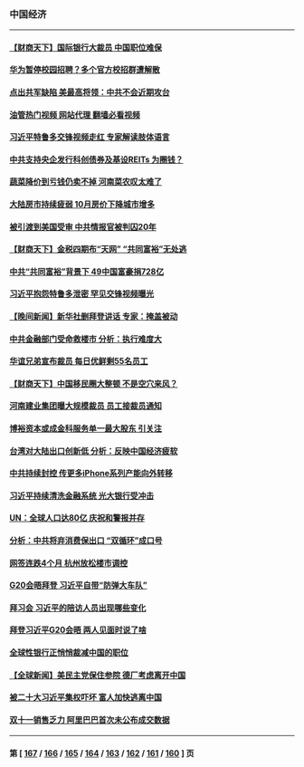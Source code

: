 ### 中国经济
---
#### [【财商天下】国际银行大裁员 中国职位难保](../../pages/ncid283/n13868039.md?11180845) 
#### [华为暂停校园招聘？多个官方校招群遭解散](../../pages/ncid283/n13868020.md?11180845) 
#### [点出共军缺陷 美最高将领：中共不会近期攻台](../../pages/ncid283/n13868015.md?11180845) 
#### [油管热门视频 网站代理 翻墙必看视频](http://138.2.39.72:81/youtube.html?epic-marker?11180845)
#### [习近平特鲁多交锋视频走红 专家解读肢体语言](../../pages/ncid283/n13867976.md?11180845) 
#### [中共支持央企发行科创债券及基设REITs 为圈钱？](../../pages/ncid283/n13867687.md?11180845) 
#### [蔬菜降价到亏钱仍卖不掉 河南菜农叹太难了](../../pages/ncid283/n13867453.md?11180845) 
#### [大陆房市持续疲弱 10月房价下降城市增多](../../pages/ncid283/n13867426.md?11180845) 
#### [被引渡到美国受审 中共情报官被判囚20年](../../pages/ncid283/n13867313.md?11180845) 
#### [【财商天下】金税四期布“天网” “共同富裕”无处逃](../../pages/ncid283/n13867309.md?11180845) 
#### [中共“共同富裕”背景下 49中国富豪捐728亿](../../pages/ncid283/n13867304.md?11180845) 
#### [习近平抱怨特鲁多泄密 罕见交锋视频曝光](../../pages/ncid283/n13867231.md?11180845) 
#### [【晚间新闻】新华社删拜登讲话 专家：掩盖被动](../../pages/ncid283/n13866951.md?11180845) 
#### [中共金融部门受命救楼市 分析：执行难度大](../../pages/ncid283/n13866885.md?11180845) 
#### [华谊兄弟宣布裁员 每日优鲜剩55名员工](../../pages/ncid283/n13866732.md?11180845) 
#### [【财商天下】中国移民圈大整顿 不是空穴来风？](../../pages/ncid283/n13866656.md?11180845) 
#### [河南建业集团曝大规模裁员 员工接裁员通知](../../pages/ncid283/n13866611.md?11180845) 
#### [博裕资本或成金科服务单一最大股东 引关注](../../pages/ncid283/n13866584.md?11180845) 
#### [台湾对大陆出口创新低 分析：反映中国经济疲软](../../pages/ncid283/n13866067.md?11180845) 
#### [中共持续封控 传更多iPhone系列产能向外转移](../../pages/ncid283/n13866217.md?11180845) 
#### [习近平持续清洗金融系统 光大银行受冲击](../../pages/ncid283/n13866193.md?11180845) 
#### [UN：全球人口达80亿 庆祝和警报并存](../../pages/ncid283/n13866441.md?11180845) 
#### [分析：中共将弃消费保出口 “双循环”成口号](../../pages/ncid283/n13866140.md?11180845) 
#### [网签连跌4个月 杭州放松楼市调控](../../pages/ncid283/n13866032.md?11180845) 
#### [G20会晤拜登 习近平自带“防弹大车队”](../../pages/ncid283/n13865743.md?11180845) 
#### [拜习会 习近平的陪访人员出现哪些变化](../../pages/ncid283/n13865749.md?11180845) 
#### [拜登习近平G20会晤 两人见面时说了啥](../../pages/ncid283/n13865617.md?11180845) 
#### [全球性银行正悄悄裁减中国的职位](../../pages/ncid283/n13865531.md?11180845) 
#### [【全球新闻】美民主党保住参院 德厂考虑离开中国](../../pages/ncid283/n13865553.md?11180845) 
#### [被二十大习近平集权吓坏 富人加快逃离中国](../../pages/ncid283/n13864868.md?11180845) 
#### [双十一销售乏力 阿里巴巴首次未公布成交数据](../../pages/ncid283/n13864854.md?11180845) 

---
#### 第 [ [167](./167.md?11180845) / [166](./166.md?11180845) / [165](./165.md?11180845) / [164](./164.md?11180845) / [163](./163.md?11180845) / [162](./162.md?11180845) / [161](./161.md?11180845) / [160](./160.md?11180845) ] 页
